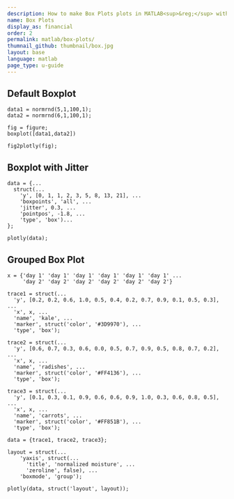 ```yaml
---
description: How to make Box Plots plots in MATLAB<sup>&reg;</sup> with Plotly.
name: Box Plots
display_as: financial
order: 2
permalink: matlab/box-plots/
thumnail_github: thumbnail/box.jpg
layout: base
language: matlab
page_type: u-guide
---
```



## Default Boxplot


```{matlab}
data1 = normrnd(5,1,100,1);
data2 = normrnd(6,1,100,1);

fig = figure;
boxplot([data1,data2])

fig2plotly(fig);
```

<!--------------------- EXAMPLE BREAK ------------------------->

## Boxplot with Jitter


```{matlab}
data = {...
  struct(...
    'y', [0, 1, 1, 2, 3, 5, 8, 13, 21], ...
    'boxpoints', 'all', ...
    'jitter', 0.3, ...
    'pointpos', -1.8, ...
    'type', 'box')...
};

plotly(data);
```

<!--------------------- EXAMPLE BREAK ------------------------->

## Grouped Box Plot


```{matlab}
x = {'day 1' 'day 1' 'day 1' 'day 1' 'day 1' 'day 1' ...
     'day 2' 'day 2' 'day 2' 'day 2' 'day 2' 'day 2'}

trace1 = struct(...
  'y', [0.2, 0.2, 0.6, 1.0, 0.5, 0.4, 0.2, 0.7, 0.9, 0.1, 0.5, 0.3], ...
  'x', x, ...
  'name', 'kale', ...
  'marker', struct('color', '#3D9970'), ...
  'type', 'box');

trace2 = struct(...
  'y', [0.6, 0.7, 0.3, 0.6, 0.0, 0.5, 0.7, 0.9, 0.5, 0.8, 0.7, 0.2], ...
  'x', x, ...
  'name', 'radishes', ...
  'marker', struct('color', '#FF4136'), ...
  'type', 'box');

trace3 = struct(...
  'y', [0.1, 0.3, 0.1, 0.9, 0.6, 0.6, 0.9, 1.0, 0.3, 0.6, 0.8, 0.5], ...
  'x', x, ...
  'name', 'carrots', ...
  'marker', struct('color', '#FF851B'), ...
  'type', 'box');

data = {trace1, trace2, trace3};

layout = struct(...
    'yaxis', struct(...
      'title', 'normalized moisture', ...
      'zeroline', false), ...
    'boxmode', 'group');

plotly(data, struct('layout', layout));
```


<!--------------------- EXAMPLE BREAK ------------------------->